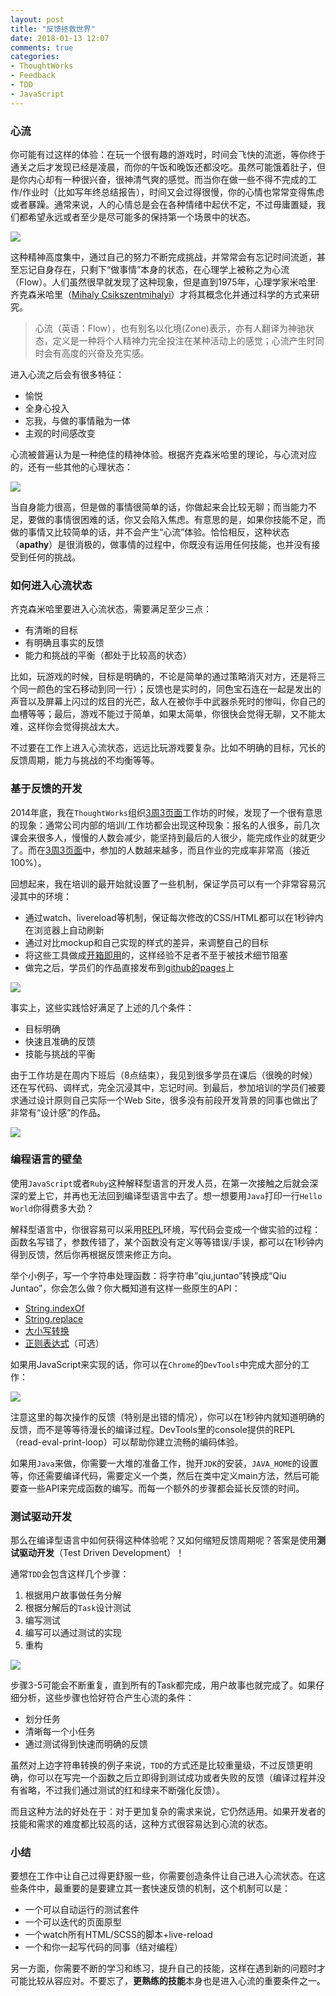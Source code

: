 ```yaml
---
layout: post
title: "反馈拯救世界"
date: 2018-01-13 12:07
comments: true
categories: 
- ThoughtWorks
- Feedback
- TDD
- JavaScript
---
```


### 心流

你可能有过这样的体验：在玩一个很有趣的游戏时，时间会飞快的流逝，等你终于通关之后才发现已经是凌晨，而你的午饭和晚饭还都没吃。虽然可能饿着肚子，但是你内心却有一种很兴奋，很神清气爽的感觉。而当你在做一些不得不完成的工作/作业时（比如写年终总结报告），时间又会过得很慢，你的心情也常常变得焦虑或者暴躁。通常来说，人的心情总是会在各种情绪中起伏不定，不过毋庸置疑，我们都希望永远或者至少是尽可能多的保持第一个场景中的状态。

![](/images/2018/01/playing-game-resized.png)


这种精神高度集中，通过自己的努力不断完成挑战，并常常会有忘记时间流逝，甚至忘记自身存在，只剩下“做事情”本身的状态，在心理学上被称之为心流（Flow）。人们虽然很早就发现了这种现象，但是直到1975年，心理学家米哈里·齐克森米哈里（[Mihaly Csikszentmihalyi](https://en.wikipedia.org/wiki/Mih%C3%A1ly_Cs%C3%ADkszentmih%C3%A1lyi)）才将其概念化并通过科学的方式来研究。

>心流（英语：Flow），也有别名以化境(Zone)表示，亦有人翻译为神驰状态，定义是一种将个人精神力完全投注在某种活动上的感觉；心流产生时同时会有高度的兴奋及充实感。

进入心流之后会有很多特征：

* 愉悦
* 全身心投入
* 忘我，与做的事情融为一体
* 主观的时间感改变

心流被普遍认为是一种绝佳的精神体验。根据齐克森米哈里的理论，与心流对应的，还有一些其他的心理状态：

![](/images/2018/01/300px-Challenge_vs_skill.svg.png)

当自身能力很高，但是做的事情很简单的话，你做起来会比较无聊；而当能力不足，要做的事情很困难的话，你又会陷入焦虑。有意思的是，如果你技能不足，而做的事情又比较简单的话，并不会产生“心流”体验。恰恰相反，这种状态（**apathy**）是很消极的，做事情的过程中，你既没有运用任何技能，也并没有接受到任何的挑战。

### 如何进入心流状态

齐克森米哈里要进入心流状态，需要满足至少三点：

* 有清晰的目标
* 有明确且事实的反馈
* 能力和挑战的平衡（都处于比较高的状态）

比如，玩游戏的时候，目标是明确的，不论是简单的通过策略消灭对方，还是将三个同一颜色的宝石移动到同一行）；反馈也是实时的，同色宝石连在一起是发出的声音以及屏幕上闪过的炫目的光芒，敌人在被你手中武器杀死时的惨叫，你自己的血槽等等；最后，游戏不能过于简单，如果太简单，你很快会觉得无聊，又不能太难，这样你会觉得挑战太大。

不过要在工作上进入心流状态，远远比玩游戏要复杂。比如不明确的目标，冗长的反馈周期，能力与挑战的不均衡等等。

### 基于反馈的开发

2014年底，我在`ThoughtWorks`组织[3周3页面](http://icodeit.org/3-pages-in-3-weeks/)工作坊的时候，发现了一个很有意思的现象：通常公司内部的培训/工作坊都会出现这种现象：报名的人很多，前几次课会来很多人，慢慢的人数会减少，能坚持到最后的人很少，能完成作业的就更少了。而在[3周3页面](http://icodeit.org/3-pages-in-3-weeks/)中，参加的人数越来越多，而且作业的完成率非常高（接近100%）。

回想起来，我在培训的最开始就设置了一些机制，保证学员可以有一个非常容易沉浸其中的环境：

* 通过watch、livereload等机制，保证每次修改的CSS/HTML都可以在1秒钟内在浏览器上自动刷新
* 通过对比mockup和自己实现的样式的差异，来调整自己的目标
* 将这些工具做成[开箱即用](https://github.com/abruzzi/design-boilerplate)的，这样经验不足者不至于被技术细节阻塞
* 做完之后，学员们的作品直接发布到[github的pages](https://pages.github.com/)上

![](/images/2018/01/3p3w-resized.png)

事实上，这些实践恰好满足了上述的几个条件：

* 目标明确
* 快速且准确的反馈
* 技能与挑战的平衡

由于工作坊是在周内下班后（8点结束），我见到很多学员在课后（很晚的时候）还在写代码、调样式，完全沉浸其中，忘记时间。到最后，参加培训的学员们被要求通过设计原则自己实际一个Web Site，很多没有前段开发背景的同事也做出了非常有“设计感”的作品。

![](/images/2018/01/3p3w-showcase-resized.png)

### 编程语言的壁垒

使用`JavaScript`或者`Ruby`这种解释型语言的开发人员，在第一次接触之后就会深深的爱上它，并再也无法回到编译型语言中去了。想一想要用`Java`打印一行`Hello World`你得费多大劲？

解释型语言中，你很容易可以采用[REPL](https://en.wikipedia.org/wiki/Read%E2%80%93eval%E2%80%93print_loop)环境，写代码会变成一个做实验的过程：函数名写错了，参数传错了，某个函数没有定义等等错误/手误，都可以在1秒钟内得到反馈，然后你再根据反馈来修正方向。

举个小例子，写一个字符串处理函数：将字符串”qiu,juntao”转换成“Qiu Juntao”，你会怎么做？你大概知道有这样一些原生的API：

* [String.indexOf](https://developer.mozilla.org/en-US/docs/Web/JavaScript/Reference/Global_Objects/String/indexOf)
* [String.replace](https://developer.mozilla.org/en-US/docs/Web/JavaScript/Reference/Global_Objects/String/replace)
* [大小写转换](https://developer.mozilla.org/de/docs/Web/JavaScript/Reference/Global_Objects/String/toUpperCase)
* [正则表达式](https://developer.mozilla.org/en-US/docs/Web/JavaScript/Reference/Global_Objects/RegExp)（可选）

如果用JavaScript来实现的话，你可以在`Chrome`的`DevTools`中完成大部分的工作：

![](/images/2018/01/chrome-dev-tools-resized.png)

注意这里的每次操作的反馈（特别是出错的情况），你可以在1秒钟内就知道明确的反馈，而不是等等待漫长的编译过程。DevTools里的console提供的REPL（read-eval-print-loop）可以帮助你建立流畅的编码体验。

如果用`Java`来做，你需要一大堆的准备工作，抛开`JDK`的安装，`JAVA_HOME`的设置等，你还需要编译代码，需要定义一个类，然后在类中定义main方法，然后可能要查一些API来完成函数的编写。而每一个额外的步骤都会延长反馈的时间。

### 测试驱动开发

那么在编译型语言中如何获得这种体验呢？又如何缩短反馈周期呢？答案是使用**测试驱动开发**（Test Driven Development）！

通常`TDD`会包含这样几个步骤：

1. 根据用户故事做任务分解
1. 根据分解后的`Task`设计测试
1. 编写测试
1. 编写可以通过测试的实现
1. 重构

![](/images/2018/01/tasking-resized.png)

步骤3-5可能会不断重复，直到所有的Task都完成，用户故事也就完成了。如果仔细分析，这些步骤也恰好符合产生心流的条件：

* 划分任务
* 清晰每一个小任务
* 通过测试得到快速而明确的反馈

虽然对上边字符串转换的例子来说，`TDD`的方式还是比较重量级，不过反馈更明确，你可以在写完一个函数之后立即得到测试成功或者失败的反馈（编译过程并没有省略，不过我们通过测试的红和绿来不断强化反馈）。

而且这种方法的好处在于：对于更加复杂的需求来说，它仍然适用。如果开发者的技能和需求的难度都比较高的话，这种方式很容易达到心流的状态。

### 小结

要想在工作中让自己过得更舒服一些，你需要创造条件让自己进入心流状态。在这些条件中，最重要的是要建立其一套快速反馈的机制，这个机制可以是：

- 一个可以自动运行的测试套件
- 一个可以迭代的页面原型
- 一个watch所有HTML/SCSS的脚本+live-reload
- 一个和你一起写代码的同事（结对编程）

另一方面，你需要不断的学习和练习，提升自己的技能，这样在遇到新的问题时才可能比较从容应对。不要忘了，**更熟练的技能**本身也是进入心流的重要条件之一。
